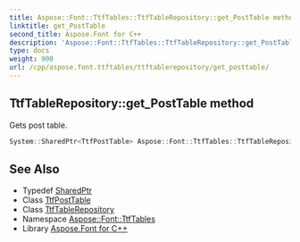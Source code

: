```yaml
---
title: Aspose::Font::TtfTables::TtfTableRepository::get_PostTable method
linktitle: get_PostTable
second_title: Aspose.Font for C++
description: 'Aspose::Font::TtfTables::TtfTableRepository::get_PostTable method. Gets post table in C++.'
type: docs
weight: 900
url: /cpp/aspose.font.ttftables/ttftablerepository/get_posttable/
---
```

## TtfTableRepository::get_PostTable method


Gets post table.

```cpp
System::SharedPtr<TtfPostTable> Aspose::Font::TtfTables::TtfTableRepository::get_PostTable() const
```

## See Also

* Typedef [SharedPtr](../../../system/sharedptr/)
* Class [TtfPostTable](../../ttfposttable/)
* Class [TtfTableRepository](../)
* Namespace [Aspose::Font::TtfTables](../../)
* Library [Aspose.Font for C++](../../../)
